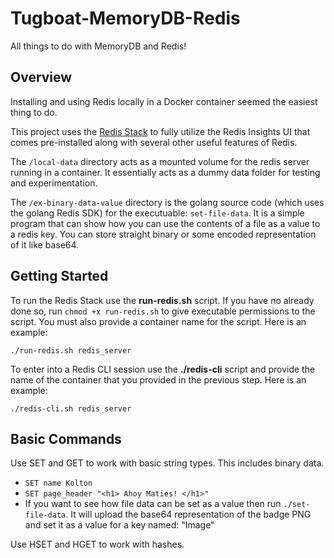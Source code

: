 # Tugboat-MemoryDB-Redis
All things to do with MemoryDB and Redis!

## Overview 
Installing and using Redis locally in a Docker container seemed the easiest thing to do. 

This project uses the [Redis Stack](https://redis.io/docs/install/install-stack/) to fully utilize the Redis Insights UI that comes pre-installed 
along with several other useful features of Redis. 

The ```/local-data``` directory acts as a mounted volume for the redis server running in a container. It essentially acts as a dummy data folder 
for testing and experimentation.

The ```/ex-binary-data-value``` directory is the golang source code (which uses the golang Redis SDK) for the executuable: ```set-file-data```. It is a simple program that can show how you can use the contents of a file as a value to a redis key. You can store straight binary or some encoded representation of it like base64. 

## Getting Started
To run the Redis Stack use the **run-redis.sh** script. If you have no already done so, run ```chmod +x run-redis.sh``` to 
give executable permissions to the script. You must also provide a container name for the script. Here is an example:

```./run-redis.sh redis_server```

To enter into a Redis CLI session use the **./redis-cli** script and provide the name of the container that you provided in the previous step. Here is an example: 

```./redis-cli.sh redis_server```

## Basic Commands
Use SET and GET to work with basic string types. This includes binary data. 

- ```SET name Kolton```
- ```SET page_header "<h1> Ahoy Maties! </h1>"```
- If you want to see how file data can be set as a value then run ```./set-file-data```. It will upload the base64 representation of the badge PNG and set it as a value for a key named: "Image"

Use HSET and HGET to work with hashes. 


